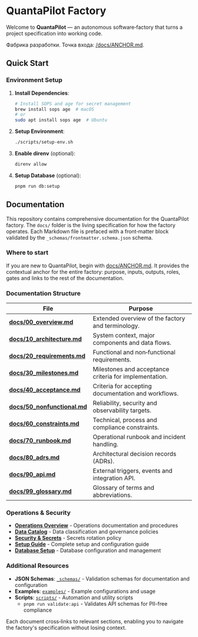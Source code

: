 # QuantaPilot Factory

Welcome to **QuantaPilot** — an autonomous software‑factory that turns a project specification into working code.

Фабрика разработки. Точка входа: [/docs/ANCHOR.md](./docs/ANCHOR.md).

## Quick Start

### Environment Setup

1. **Install Dependencies**:

   ```bash
   # Install SOPS and age for secret management
   brew install sops age  # macOS
   # or
   sudo apt install sops age  # Ubuntu
   ```

2. **Setup Environment**:

   ```bash
   ./scripts/setup-env.sh
   ```

3. **Enable direnv** (optional):

   ```bash
   direnv allow
   ```

4. **Setup Database** (optional):
   ```bash
   pnpm run db:setup
   ```

## Documentation

This repository contains comprehensive documentation for the QuantaPilot factory. The `docs/` folder is the living specification for how the factory operates. Each Markdown file is prefaced with a front‑matter block validated by the `_schemas/frontmatter.schema.json` schema.

### Where to start

If you are new to QuantaPilot, begin with [docs/ANCHOR.md](./docs/ANCHOR.md). It provides the contextual anchor for the entire factory: purpose, inputs, outputs, roles, gates and links to the rest of the documentation.

### Documentation Structure

| File                                                       | Purpose                                                |
| ---------------------------------------------------------- | ------------------------------------------------------ |
| **[docs/00_overview.md](./docs/00_overview.md)**           | Extended overview of the factory and terminology.      |
| **[docs/10_architecture.md](./docs/10_architecture.md)**   | System context, major components and data flows.       |
| **[docs/20_requirements.md](./docs/20_requirements.md)**   | Functional and non‑functional requirements.            |
| **[docs/30_milestones.md](./docs/30_milestones.md)**       | Milestones and acceptance criteria for implementation. |
| **[docs/40_acceptance.md](./docs/40_acceptance.md)**       | Criteria for accepting documentation and workflows.    |
| **[docs/50_nonfunctional.md](./docs/50_nonfunctional.md)** | Reliability, security and observability targets.       |
| **[docs/60_constraints.md](./docs/60_constraints.md)**     | Technical, process and compliance constraints.         |
| **[docs/70_runbook.md](./docs/70_runbook.md)**             | Operational runbook and incident handling.             |
| **[docs/80_adrs.md](./docs/80_adrs.md)**                   | Architectural decision records (ADRs).                 |
| **[docs/90_api.md](./docs/90_api.md)**                     | External triggers, events and integration API.         |
| **[docs/99_glossary.md](./docs/99_glossary.md)**           | Glossary of terms and abbreviations.                   |

### Operations & Security

- **[Operations Overview](./ops/README.md)** - Operations documentation and procedures
- **[Data Catalog](./ops/data-catalog.md)** - Data classification and governance policies
- **[Security & Secrets](./ops/security/secrets-rotation.md)** - Secrets rotation policy
- **[Setup Guide](./ops/setup-guide.md)** - Complete setup and configuration guide
- **[Database Setup](./ops/db/README.md)** - Database configuration and management

### Additional Resources

- **JSON Schemas**: [`_schemas/`](./_schemas/) - Validation schemas for documentation and configuration
- **Examples**: [`examples/`](./examples/) - Example configurations and usage
- **Scripts**: [`scripts/`](./scripts/) - Automation and utility scripts
  - `pnpm run validate:api` - Validates API schemas for PII-free compliance

Each document cross‑links to relevant sections, enabling you to navigate the factory's specification without losing context.
